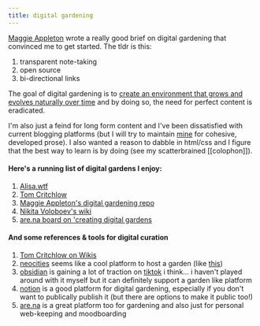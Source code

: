 ```yaml
---
title: digital gardening
---
```


[Maggie Appleton](https://maggieappleton.com/garden-history) wrote a really good brief on digital gardening that convinced me to get started. The tldr is this:

1. transparent note-taking 
2. open source 
3. bi-directional links

The goal of digital gardening is to [create an environment that grows and evolves naturally over time](https://tomcritchlow.com/2018/10/10/of-gardens-and-wikis/) and by doing so, the need for perfect content is eradicated.

I'm also just a feind for long form content and I've been dissatisfied with current blogging platforms (but I will try to maintain [mine](https://theruminant.substack.com/) for cohesive, developed prose). I also wanted a reason to dabble in html/css and I figure that the best way to learn is by doing (see my scatterbrained [[colophon]]). 

#### Here's a running list of digital gardens I enjoy:
1. [Alisa.wtf](https://alisa.wtf)
2. [Tom Critchlow](https://tomcritchlow.com/wiki/)
3. [Maggie Appleton's digital gardening repo](https://github.com/MaggieAppleton/digital-gardeners)
4. [Nikita Voloboev's wiki](https://wiki.nikiv.dev/)
5. [are.na board on 'creating digital gardens](https://www.are.na/annika-hansteen-izora/creating-digital-gardens)

#### And some references & tools for digital curation
1. [Tom Critchlow on Wikis](https://tomcritchlow.com/wiki/wikis/)
2. [neocities](https://neocities.org/) seems like a cool platform to host a garden (like [this](https://sonicyouth.neocities.org/))
3. [obsidian](https://obsidian.md/) is gaining a lot of traction on [tiktok](https://www.tiktok.com/@buggbuzz/video/7238276550540479786?lang=en&q=obsidian%20notes&t=1686180255795) i think... i haven't played around with it myself but it can definitely support a garden like platform
4. [notion](https://www.notion.so/) is a good platform for digital gardening, especially if you don't want to publically publish it (but there are options to make it public too!)
5. [are.na](https://are.na) is a great platform too for gardening and also just for personal web-keeping and moodboarding
